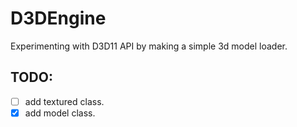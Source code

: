 # D3DEngine
Experimenting with D3D11 API by making a simple 3d model loader.

## TODO:
- [ ] add textured class.
- [x] add model class.